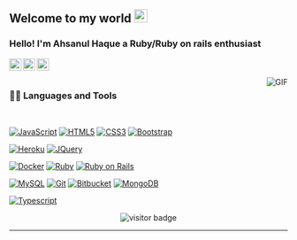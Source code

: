     
## Welcome to my world <img src="https://github.com/TheDudeThatCode/TheDudeThatCode/blob/master/Assets/Earth.gif" width="24px">

### Hello! I'm Ahsanul Haque a Ruby/Ruby on rails enthusiast 


<a href="https://twitter.com/Vikingslord">
  <img align="left" alt="Ahsanul Haque | Twitter" width="22px" src="https://cdn.jsdelivr.net/npm/simple-icons@v3/icons/twitter.svg" />
</a>
<a href="https://www.linkedin.com/in/ahsanul-haque-533235190/">
  <img align="left" alt="Ahsanul Haque" width="22px" src="https://cdn.jsdelivr.net/npm/simple-icons@v3/icons/linkedin.svg" />
</a>
<a href="https://www.facebook.com/haque.ahsanul/">
  <img align="left" alt="Ahsanul Haquei" width="22px" src="https://cdn.jsdelivr.net/npm/simple-icons@v3/icons/facebook.svg" />
</a>

<br />
<br />

  <img align="right" alt="GIF" src="https://media.giphy.com/media/836HiJc7pgzy8iNXCn/giphy.gif" />
  
### 👨‍💻 Languages and Tools

<br />

[![JavaScript](https://img.shields.io/badge/-JavaScript-black?style=flat&logo=javascript&link=https://github.com/Vikingslord)](https://github.com/Vikingslord) 
[![HTML5](https://img.shields.io/badge/-HTML5-E34F26?style=flat&logo=html5&logoColor=white&link=https://github.com/Vikingslord)](https://github.com/Vikingslord) 
[![CSS3](https://img.shields.io/badge/-CSS3-1572B6?style=flat&logo=css3&link=https://github.com/Vikingslord)](https://github.com/Vikingslord) 
[![Bootstrap](https://img.shields.io/badge/-Bootstrap-563D7C?style=flat&logo=bootstrap&link=https://github.com/Vikingslord)](https://github.com/Vikingslord) 

[![Heroku](https://img.shields.io/badge/-Heroku-gray?style=flat&logo=heroku&link=https://github.com/Vikingslord)](https://github.com/VikingslordVikingslordVikingslord) 
[![JQuery](https://img.shields.io/badge/-JQuery-blue?style=flat&logo=jquery&link=https://github.com/VikingslordVikingslord)](https://github.com/Vikingslord) 

[![Docker](https://img.shields.io/badge/-Docker-black?style=flat&logo=docker&link=https://github.com/Vikingslord)](https://github.com/Vikingslord) 
[![Ruby](https://img.shields.io/badge/Ruby-CC342D?style=for-the-badge&logo=ruby&logoColor=white)](https://github.com/Vikingslord) 
[![Ruby on Rails](https://img.shields.io/badge/-json-02569B?style=flat&logo=json&link=https://github.com/Vikingslord)](https://github.com/Vikingslord)

[![MySQL](https://img.shields.io/badge/-MySQL-black?style=flat&logo=mysql&link=https://github.com/Vikingslord)](https://github.com/Vikingslord)
[![Git](https://img.shields.io/badge/-Git-black?style=flat&logo=git&link=https://github.com/Vikingslord)](https://github.com/Vikingslord) 
[![Bitbucket](https://img.shields.io/badge/Ruby_on_Rails-CC0000?style=for-the-badge&logo=ruby-on-rails&logoColor=white&link=https://github.com/Vikingslord)](https://github.com/Vikingslord)
[![MongoDB](https://img.shields.io/badge/-MongoDB-FCA121?style=flat&logo=mongodb&link=https://github.com/Vikingslord)](https://gitlab.com/Vikingslord) 

[![Typescript](https://img.shields.io/badge/-TypeScript-white?style=flat&logo=typescript&link=https://github.com/Vikingslord)](https://github.com/Vikingslord)

<p align='center'>
  <img src="https://visitor-badge.glitch.me/badge?page_id=Vikingslord.Vikingslord" alt="visitor badge"/>
</p>

-----
